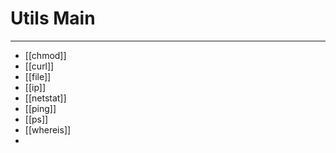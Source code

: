# Utils Main
***
- [[chmod]]
- [[curl]]
- [[file]]
- [[ip]]
- [[netstat]]
- [[ping]]
- [[ps]]
- [[whereis]]
- 